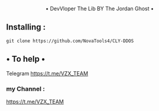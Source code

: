 <p align="center"> • DevVloper The Lib BY The Jordan Ghost • </p>

## Installing :
```
git clone https://github.com/NovaTools4/CLY-DDOS

```
## • To help •

Telegram https://t.me/VZX_TEAM 

### my Channel :
https://t.me/VZX_TEAM 
